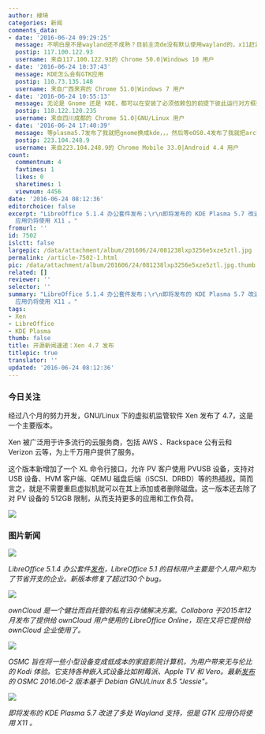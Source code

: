 ```yaml
---
author: 棣琦
categories: 新闻
comments_data:
- date: '2016-06-24 09:29:25'
  message: 不明白是不是wayland还不成熟？目前主流de没有默认使用wayland的，x11赶紧淘汰吧
  postip: 117.100.122.93
  username: 来自117.100.122.93的 Chrome 50.0|Windows 10 用户
- date: '2016-06-24 10:37:43'
  message: KDE怎么会有GTK应用
  postip: 110.73.135.148
  username: 来自广西来宾的 Chrome 51.0|Windows 7 用户
- date: '2016-06-24 10:55:13'
  message: 无论是 Gnome 还是 KDE，都可以在安装了必须依赖包的前提下彼此运行对方框架下的程序。
  postip: 118.122.120.235
  username: 来自四川成都的 Chrome 51.0|GNU/Linux 用户
- date: '2016-06-24 17:40:39'
  message: 等plasma5.7发布了我就把gnome换成kde，，，然后等eOS0.4发布了我就把arch换成eOS
  postip: 223.104.248.9
  username: 来自223.104.248.9的 Chrome Mobile 33.0|Android 4.4 用户
count:
  commentnum: 4
  favtimes: 1
  likes: 0
  sharetimes: 1
  viewnum: 4456
date: '2016-06-24 08:12:36'
editorchoice: false
excerpt: "LibreOffice 5.1.4 办公套件发布；\r\n即将发布的 KDE Plasma 5.7 改进了多处 Wayland 支持，但是 GTK
  应用仍将使用 X11 。"
fromurl: ''
id: 7502
islctt: false
largepic: /data/attachment/album/201606/24/081238lxp3256e5xze5ztl.jpg
permalink: /article-7502-1.html
pic: /data/attachment/album/201606/24/081238lxp3256e5xze5ztl.jpg.thumb.jpg
related: []
reviewer: ''
selector: ''
summary: "LibreOffice 5.1.4 办公套件发布；\r\n即将发布的 KDE Plasma 5.7 改进了多处 Wayland 支持，但是 GTK
  应用仍将使用 X11 。"
tags:
- Xen
- LibreOffice
- KDE Plasma
thumb: false
title: 开源新闻速递：Xen 4.7 发布
titlepic: true
translator: ''
updated: '2016-06-24 08:12:36'
---
```


### 今日关注


经过八个月的努力开发，GNU/Linux 下的虚拟机监管软件 Xen 发布了 4.7，这是一个主要版本。


Xen 被广泛用于许多流行的云服务商，包括 AWS 、Rackspace 公有云和 Verizon 云等，为上千万用户提供了服务。


这个版本新增加了一个 XL 命令行接口，允许 PV 客户使用 PVUSB 设备，支持对 USB 设备、HVM 客户端、QEMU 磁盘后端（iSCSI、DRBD）等的热插拔。简而言之，就是不需要重启虚拟机就可以在其上添加或者删除磁盘。这一版本还去除了对 PV 设备的 512GB 限制，从而支持更多的应用和工作负荷。


![](/data/attachment/album/201606/24/081238lxp3256e5xze5ztl.jpg)


### 图片新闻


![](/data/attachment/album/201606/24/075358cmjnamjjqhrjakzn.jpg)


*LibreOffice 5.1.4 办公套件[发布](https://blog.documentfoundation.org/blog/2016/06/23/libreoffice-5-1-4-available-for-download/)，LibreOffice 5.1 的目标用户主要是个人用户和为了节省开支的企业。新版本修复了超过130个 bug。*


![](/data/attachment/album/201606/24/074039xd9h26gp97d7wl2p.jpg)


*ownCloud 是一个健壮而自托管的私有云存储解决方案。Collabora 于2015年12月发布了提供给 ownCloud 用户使用的 LibreOffice Online，现在又将它提供给 ownCloud 企业使用了。*


![](/data/attachment/album/201606/24/080411gt7qjqhn31w2g7ng.jpg)


*OSMC 旨在将一些小型设备变成低成本的家庭影院计算机，为用户带来无与伦比的 Kodi 体验。它支持各种嵌入式设备比如树莓派、Apple TV 和 Vero。最新[发布](https://osmc.tv/2016/06/osmcs-june-update-is-here/)的 OSMC 2016.06-2 版本基于 Debian GNU/Linux 8.5 "Jessie"。*


![](/data/attachment/album/201606/24/080911xonncuncmcohlh46.jpg)


*即将发布的 KDE Plasma 5.7 改进了多处 Wayland 支持，但是 GTK 应用仍将使用 X11 。*